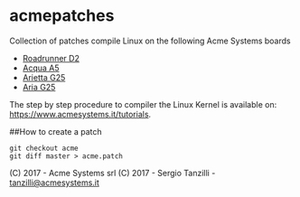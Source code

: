 # acmepatches

Collection of patches compile Linux on the following Acme Systems boards

* [Roadrunner D2](https://www.acmesystems.it/roadrunner)
* [Acqua A5](https://www.acmesystems.it/acqua)
* [Arietta G25](https://www.acmesystems.it/arietta)
* [Aria G25](https://www.acmesystems.it/aria)

The step by step procedure to compiler the Linux Kernel is
available on: https://www.acmesystems.it/tutorials.

##How to create a patch 

	git checkout acme
	git diff master > acme.patch

(C) 2017 - Acme Systems srl
(C) 2017 - Sergio Tanzilli - tanzilli@acmesystems.it
